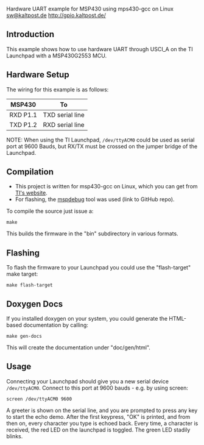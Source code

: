 Hardware UART example for MSP430 using mps430-gcc on Linux  
sw@kaltpost.de
http://gpio.kaltpost.de/


Introduction
------------

This example shows how to use hardware UART through USCI_A on the TI
Launchpad with a MSP430G2553 MCU.


Hardware Setup
--------------

The wiring for this example is as follows:

| MSP430   | To              |
| -------- | --------------  |
| RXD P1.1 | TXD serial line |
| TXD P1.2 | RXD serial line |

NOTE: When using the TI Launchpad, `/dev/ttyACM0` could be used as
serial port at 9600 Bauds, but RX/TX must be crossed on the jumper
bridge of the Launchpad.


Compilation
------------

- This project is written for msp430-gcc on Linux, which you can get
from [TI's website](https://www.ti.com/tool/MSP430-GCC-OPENSOURCE).
- For flashing, the [mspdebug](https://github.com/dlbeer/mspdebug)
tool was used (link to GitHub repo).

To compile the source just issue a:

    make

This builds the firmware in the "bin" subdirectory in various formats.


Flashing
------------

To flash the firmware to your Launchpad you could use the
"flash-target" make target:

    make flash-target


Doxygen Docs
------------

If you installed doxygen on your system, you could generate the
HTML-based documentation by calling:

    make gen-docs

This will create the documentation under "doc/gen/html".


Usage
------------

Connecting your Launchpad should give you a new serial device
`/dev/ttyACM0`. Connect to this port at 9600 bauds - e.g. by using
screen:

    screen /dev/ttyACM0 9600

A greeter is shown on the serial line, and you are prompted to press
any key to start the echo demo. After the first keypress, "OK" is
printed, and from then on, every character you type is echoed
back. Every time, a character is received, the red LED on the
launchpad is toggled. The green LED stadily blinks.
